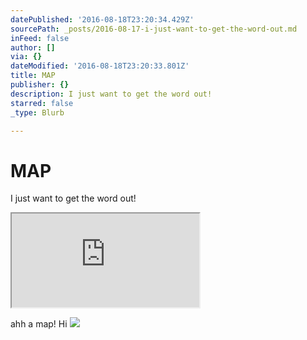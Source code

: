 ```yaml
---
datePublished: '2016-08-18T23:20:34.429Z'
sourcePath: _posts/2016-08-17-i-just-want-to-get-the-word-out.md
inFeed: false
author: []
via: {}
dateModified: '2016-08-18T23:20:33.801Z'
title: MAP
publisher: {}
description: I just want to get the word out!
starred: false
_type: Blurb

---
```

# MAP

I just want to get the word out!

<iframe src="https://the-grid.github.io/ed-location/?latitude=40.827&amp;longitude=-73.9757&amp;zoom=12&amp;address=Edgewater%2C%20New%20Jersey%2C%20United%20States" style=""></iframe>

ahh a map! Hi
![](https://imgflo.herokuapp.com/graph/vahj1ThiexotieMo/b12f3367bab46923865917eaf91bd062/croprotate.jpg?cropheight=2988&cropwidth=5312&degrees=-180&input=https%3A%2F%2Fthe-grid-user-content.s3-us-west-2.amazonaws.com%2Fa0794af3-e74e-44f1-bced-5f97f332a38a.jpg&x=0&y=0)